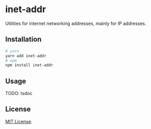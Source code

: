 # inet-addr

Utilities for internet networking addresses, mainly for IP addresses.

## Installation

```bash
# yarn
yarn add inet-addr
# npm
npm install inet-addr
```

## Usage

TODO: tsdoc

## License

[MIT License](LICENSE).
